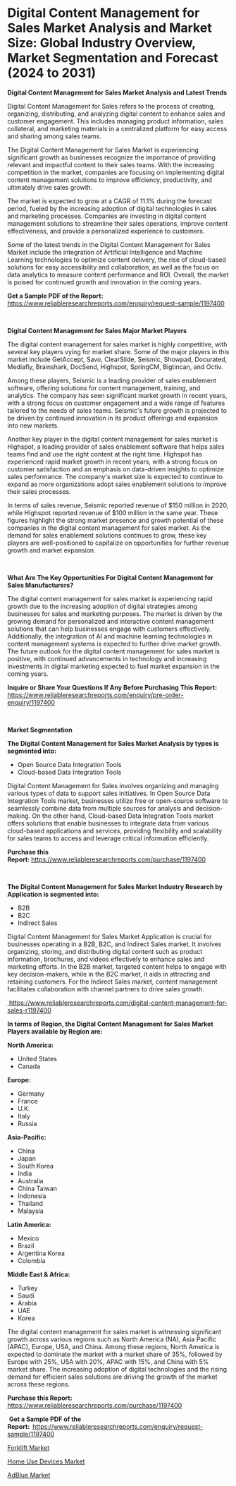 <p><h1>Digital Content Management for Sales Market Analysis and Market Size: Global Industry Overview, Market Segmentation and Forecast (2024 to 2031)</h1></p><p><strong>Digital Content Management for Sales Market Analysis and Latest Trends</strong></p>
<p><p>Digital Content Management for Sales refers to the process of creating, organizing, distributing, and analyzing digital content to enhance sales and customer engagement. This includes managing product information, sales collateral, and marketing materials in a centralized platform for easy access and sharing among sales teams.</p><p>The Digital Content Management for Sales Market is experiencing significant growth as businesses recognize the importance of providing relevant and impactful content to their sales teams. With the increasing competition in the market, companies are focusing on implementing digital content management solutions to improve efficiency, productivity, and ultimately drive sales growth.</p><p>The market is expected to grow at a CAGR of 11.1% during the forecast period, fueled by the increasing adoption of digital technologies in sales and marketing processes. Companies are investing in digital content management solutions to streamline their sales operations, improve content effectiveness, and provide a personalized experience to customers.</p><p>Some of the latest trends in the Digital Content Management for Sales Market include the integration of Artificial Intelligence and Machine Learning technologies to optimize content delivery, the rise of cloud-based solutions for easy accessibility and collaboration, as well as the focus on data analytics to measure content performance and ROI. Overall, the market is poised for continued growth and innovation in the coming years.</p></p>
<p><strong>Get a Sample PDF of the Report:&nbsp;</strong> <a href="https://www.reliableresearchreports.com/enquiry/request-sample/1197400">https://www.reliableresearchreports.com/enquiry/request-sample/1197400</a></p>
<p>&nbsp;</p>
<p><strong>Digital Content Management for Sales Major Market Players</strong></p>
<p><p>The digital content management for sales market is highly competitive, with several key players vying for market share. Some of the major players in this market include GetAccept, Savo, ClearSlide, Seismic, Showpad, Docurated, Mediafly, Brainshark, DocSend, Highspot, SpringCM, Bigtincan, and Octiv.</p><p>Among these players, Seismic is a leading provider of sales enablement software, offering solutions for content management, training, and analytics. The company has seen significant market growth in recent years, with a strong focus on customer engagement and a wide range of features tailored to the needs of sales teams. Seismic's future growth is projected to be driven by continued innovation in its product offerings and expansion into new markets.</p><p>Another key player in the digital content management for sales market is Highspot, a leading provider of sales enablement software that helps sales teams find and use the right content at the right time. Highspot has experienced rapid market growth in recent years, with a strong focus on customer satisfaction and an emphasis on data-driven insights to optimize sales performance. The company's market size is expected to continue to expand as more organizations adopt sales enablement solutions to improve their sales processes.</p><p>In terms of sales revenue, Seismic reported revenue of $150 million in 2020, while Highspot reported revenue of $100 million in the same year. These figures highlight the strong market presence and growth potential of these companies in the digital content management for sales market. As the demand for sales enablement solutions continues to grow, these key players are well-positioned to capitalize on opportunities for further revenue growth and market expansion.</p></p>
<p>&nbsp;</p>
<p><strong>What Are The Key Opportunities For Digital Content Management for Sales Manufacturers?</strong></p>
<p><p>The digital content management for sales market is experiencing rapid growth due to the increasing adoption of digital strategies among businesses for sales and marketing purposes. The market is driven by the growing demand for personalized and interactive content management solutions that can help businesses engage with customers effectively. Additionally, the integration of AI and machine learning technologies in content management systems is expected to further drive market growth. The future outlook for the digital content management for sales market is positive, with continued advancements in technology and increasing investments in digital marketing expected to fuel market expansion in the coming years.</p></p>
<p><strong>Inquire or Share Your Questions If Any Before Purchasing This Report:</strong> <a href="https://www.reliableresearchreports.com/enquiry/pre-order-enquiry/1197400">https://www.reliableresearchreports.com/enquiry/pre-order-enquiry/1197400</a></p>
<p>&nbsp;</p>
<p><strong>Market Segmentation</strong></p>
<p><strong>The Digital Content Management for Sales Market Analysis by types is segmented into:</strong></p>
<p><ul><li>Open Source Data Integration Tools</li><li>Cloud-based Data Integration Tools</li></ul></p>
<p><p>Digital Content Management for Sales involves organizing and managing various types of data to support sales initiatives. In Open Source Data Integration Tools market, businesses utilize free or open-source software to seamlessly combine data from multiple sources for analysis and decision-making. On the other hand, Cloud-based Data Integration Tools market offers solutions that enable businesses to integrate data from various cloud-based applications and services, providing flexibility and scalability for sales teams to access and leverage critical information efficiently.</p></p>
<p><strong>Purchase this Report:&nbsp;</strong><a href="https://www.reliableresearchreports.com/purchase/1197400">https://www.reliableresearchreports.com/purchase/1197400</a></p>
<p>&nbsp;</p>
<p><strong>The Digital Content Management for Sales Market Industry Research by Application is segmented into:</strong></p>
<p><ul><li>B2B</li><li>B2C</li><li>Indirect Sales</li></ul></p>
<p><p>Digital Content Management for Sales Market Application is crucial for businesses operating in a B2B, B2C, and Indirect Sales market. It involves organizing, storing, and distributing digital content such as product information, brochures, and videos effectively to enhance sales and marketing efforts. In the B2B market, targeted content helps to engage with key decision-makers, while in the B2C market, it aids in attracting and retaining customers. For the Indirect Sales market, content management facilitates collaboration with channel partners to drive sales growth.</p></p>
<p><a href="https://www.reliableresearchreports.com/digital-content-management-for-sales-r1197400">&nbsp;https://www.reliableresearchreports.com/digital-content-management-for-sales-r1197400</a></p>
<p><strong>In terms of Region, the Digital Content Management for Sales Market Players available by Region are:</strong></p>
<p>
    <p> <strong> North America: </strong>
        <ul>
            <li>United States</li>
            <li>Canada</li>
        </ul>
        </p> 
    <p> <strong> Europe: </strong>
        <ul>
            <li>Germany</li>
            <li>France</li>
            <li>U.K.</li>
            <li>Italy</li>
            <li>Russia</li>
        </ul>
        </p> 
    <p> <strong> Asia-Pacific: </strong>
        <ul>
            <li>China</li>
            <li>Japan</li>
            <li>South Korea</li>
            <li>India</li>
            <li>Australia</li>
            <li>China Taiwan</li>
            <li>Indonesia</li>
            <li>Thailand</li>
            <li>Malaysia</li>
        </ul>
        </p> 
    <p> <strong> Latin America: </strong>
        <ul>
            <li>Mexico</li>
            <li>Brazil</li>
            <li>Argentina Korea</li>
            <li>Colombia</li>
        </ul>
        </p> 
    <p> <strong> Middle East & Africa: </strong>
        <ul>
            <li>Turkey</li>
            <li>Saudi</li>
            <li>Arabia</li>
            <li>UAE</li>
            <li>Korea</li>
        </ul>
    </p>
    </p>
<p><p>The digital content management for sales market is witnessing significant growth across various regions such as North America (NA), Asia Pacific (APAC), Europe, USA, and China. Among these regions, North America is expected to dominate the market with a market share of 35%, followed by Europe with 25%, USA with 20%, APAC with 15%, and China with 5% market share. The increasing adoption of digital technologies and the rising demand for efficient sales solutions are driving the growth of the market across these regions.</p></p>
<p><strong>Purchase this Report: </strong><a href="https://www.reliableresearchreports.com/purchase/1197400">https://www.reliableresearchreports.com/purchase/1197400</a></p>
<p>&nbsp;<strong>Get a Sample PDF of the Report:&nbsp;&nbsp;</strong><a href="https://www.reliableresearchreports.com/enquiry/request-sample/1197400">https://www.reliableresearchreports.com/enquiry/request-sample/1197400</a></p>
<p><strong></strong></p>
<p><p><a href="https://github.com/lukmanduiky01/Market-Research-Report-List-1/blob/main/forklift-market.md">Forklift Market</a></p><p><a href="https://view.publitas.com/reportprime-1/home-use-devices-market-investigation-industry-evolution-and-forecast-till-2031/">Home Use Devices Market</a></p><p><a href="https://github.com/theanastasiyah/Market-Research-Report-List-1/blob/main/adblue-market.md">AdBlue Market</a></p></p>